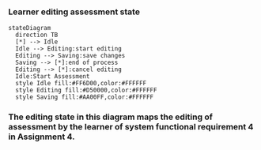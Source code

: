 
### Learner editing assessment state
```mermaid
stateDiagram
  direction TB
  [*] --> Idle
  Idle --> Editing:start editing
  Editing --> Saving:save changes
  Saving --> [*]:end of process
  Editing --> [*]:cancel editing
  Idle:Start Assessment
  style Idle fill:#FF6D00,color:#FFFFFF
  style Editing fill:#D50000,color:#FFFFFF
  style Saving fill:#AA00FF,color:#FFFFFF
```

### The editing state in this diagram maps the editing of assessment by the learner of system functional requirement 4 in Assignment 4.